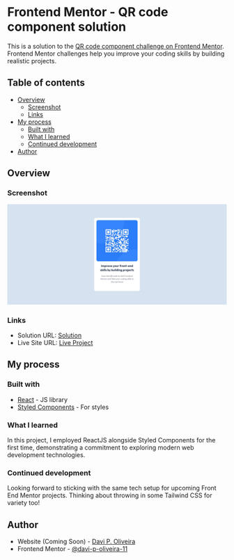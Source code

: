 # Frontend Mentor - QR code component solution

This is a solution to the [QR code component challenge on Frontend Mentor](https://www.frontendmentor.io/challenges/qr-code-component-iux_sIO_H). Frontend Mentor challenges help you improve your coding skills by building realistic projects. 

## Table of contents

- [Overview](#overview)
  - [Screenshot](#screenshot)
  - [Links](#links)
- [My process](#my-process)
  - [Built with](#built-with)
  - [What I learned](#what-i-learned)
  - [Continued development](#continued-development)
- [Author](#author)


## Overview

### Screenshot

![Screenhot](https://github.com/davi-p-oliveira-11/qr-code-component-styled/blob/main/screenshots/screenshot1.jpg)


### Links

- Solution URL: [Solution](https://github.com/davi-p-oliveira-11/qr-code-component-styled)
- Live Site URL: [Live Project](https://qr-code-component-styled.vercel.app/)

## My process

### Built with

- [React](https://reactjs.org/) - JS library
- [Styled Components](https://styled-components.com/) - For styles


### What I learned

In this project, I employed ReactJS alongside Styled Components for the first time, demonstrating a commitment to exploring modern web development technologies.

### Continued development

Looking forward to sticking with the same tech setup for upcoming Front End Mentor projects. Thinking about throwing in some Tailwind CSS for variety too!

## Author

- Website (Coming Soon) - [Davi P. Oliveira](https://www.your-site.com)
- Frontend Mentor - [@davi-p-oliveira-11](https://www.frontendmentor.io/profile/davi-p-oliveira-11)

